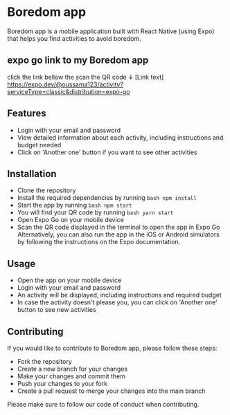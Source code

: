 # Boredom app
Boredom app is a mobile application built with React Native (using Expo) that helps you find activities to avoid boredom.

## expo go link to my Boredom app
click the link bellow the scan the QR code ↓ </n>
[Link text] https://expo.dev/@oussama123/activity?serviceType=classic&distribution=expo-go

## Features
- Login with your email and password
- View detailed information about each activity, including instructions and budget needed
- Click on 'Another one' button if you want to see other activities
## Installation
- Clone the repository
- Install the required dependencies by running ```bash npm install ```
- Start the app by running ```bash npm start```
- You will find your QR code by running ```bash yarn start ```
- Open Expo Go on your mobile device
- Scan the QR code displayed in the terminal to open the app in Expo Go
Alternatively, you can also run the app in the iOS or Android simulators by following the instructions on the Expo documentation.

## Usage
- Open the app on your mobile device
- Login with your email and password
- An activity will be displayed, including instructions and required budget
- In case the activity doesn't please you, you can click on 'Another one' button to see new activities
## Contributing
If you would like to contribute to Boredom app, please follow these steps:

- Fork the repository
- Create a new branch for your changes
- Make your changes and commit them
- Push your changes to your fork
- Create a pull request to merge your changes into the main branch

Please make sure to follow our code of conduct when contributing.
